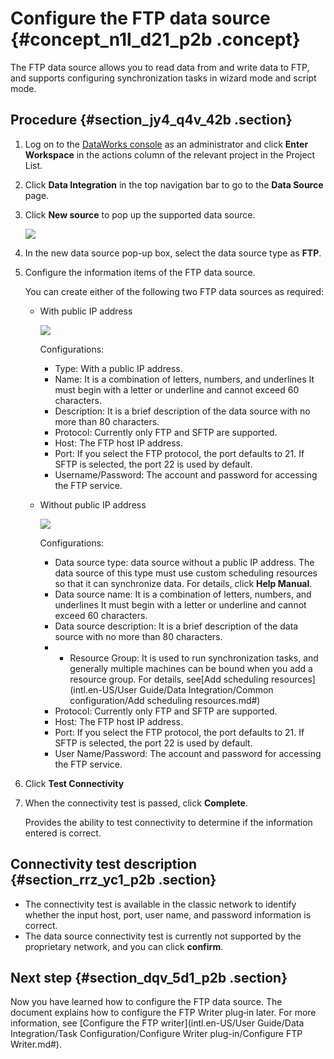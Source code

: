 # Configure the FTP data source {#concept_n1l_d21_p2b .concept}

The FTP data source allows you to read data from and write data to FTP, and supports configuring synchronization tasks in wizard mode and script mode.

## Procedure {#section_jy4_q4v_42b .section}

1.  Log on to the [DataWorks console](https://workbench.data.aliyun.com/console) as an administrator and click **Enter Workspace** in the actions column of the relevant project in the Project List.
2.  Click **Data Integration** in the top navigation bar to go to the **Data Source** page.
3.  Click **New source** to pop up the supported data source.

    ![](http://static-aliyun-doc.oss-cn-hangzhou.aliyuncs.com/assets/img/16201/15367206957534_en-US.png)

4.  In the new data source pop-up box, select the data source type as **FTP**.
5.  Configure the information items of the FTP data source.

    You can create either of the following two FTP data sources as required:

    -   With public IP address

        ![](http://static-aliyun-doc.oss-cn-hangzhou.aliyuncs.com/assets/img/16201/15367206957535_en-US.png)

        Configurations:

        -   Type: With a public IP address.
        -   Name: It is a combination of letters, numbers, and underlines It must begin with a letter or underline and cannot exceed 60 characters.
        -   Description: It is a brief description of the data source with no more than 80 characters.
        -   Protocol: Currently only FTP and SFTP are supported.
        -   Host: The FTP host IP address.
        -   Port: If you select the FTP protocol, the port defaults to 21. If SFTP is selected, the port 22 is used by default.
        -   Username/Password: The account and password for accessing the FTP service.
    -   Without public IP address

        ![](http://static-aliyun-doc.oss-cn-hangzhou.aliyuncs.com/assets/img/16201/15367206957536_en-US.png)

        Configurations:

        -   Data source type: data source without a public IP address. The data source of this type must use custom scheduling resources so that it can synchronize data. For details, click **Help Manual**.
        -   Data source name: It is a combination of letters, numbers, and underlines It must begin with a letter or underline and cannot exceed 60 characters.
        -   Data source description: It is a brief description of the data source with no more than 80 characters.
        -   - Resource Group: It is used to run synchronization tasks, and generally multiple machines can be bound when you add a resource group. For details, see[Add scheduling resources](intl.en-US/User Guide/Data Integration/Common configuration/Add scheduling resources.md#)
        -   Protocol: Currently only FTP and SFTP are supported.
        -   Host: The FTP host IP address.
        -   Port: If you select the FTP protocol, the port defaults to 21. If SFTP is selected, the port 22 is used by default.
        -   User Name/Password: The account and password for accessing the FTP service.
6.  Click **Test Connectivity**
7.  When the connectivity test is passed, click **Complete**.

    Provides the ability to test connectivity to determine if the information entered is correct.


## Connectivity test description {#section_rrz_yc1_p2b .section}

-   The connectivity test is available in the classic network to identify whether the input host, port, user name, and password information is correct.
-   The data source connectivity test is currently not supported by the proprietary network, and you can click **confirm**.

## Next step {#section_dqv_5d1_p2b .section}

Now you have learned how to configure the FTP data source. The document explains how to configure the FTP Writer plug‑in later. For more information, see [Configure the FTP writer](intl.en-US/User Guide/Data Integration/Task Configuration/Configure Writer plug-in/Configure FTP Writer.md#).

